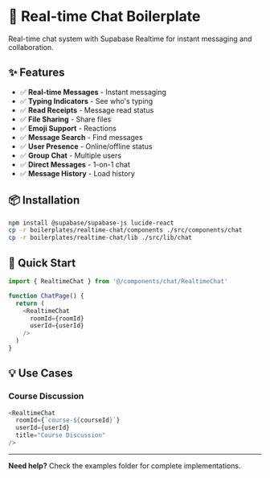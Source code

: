 # 💬 Real-time Chat Boilerplate

Real-time chat system with Supabase Realtime for instant messaging and collaboration.

## ✨ Features

- ✅ **Real-time Messages** - Instant messaging
- ✅ **Typing Indicators** - See who's typing
- ✅ **Read Receipts** - Message read status
- ✅ **File Sharing** - Share files
- ✅ **Emoji Support** - Reactions
- ✅ **Message Search** - Find messages
- ✅ **User Presence** - Online/offline status
- ✅ **Group Chat** - Multiple users
- ✅ **Direct Messages** - 1-on-1 chat
- ✅ **Message History** - Load history

## 📦 Installation

```bash
npm install @supabase/supabase-js lucide-react
cp -r boilerplates/realtime-chat/components ./src/components/chat
cp -r boilerplates/realtime-chat/lib ./src/lib/chat
```

## 🚀 Quick Start

```typescript
import { RealtimeChat } from '@/components/chat/RealtimeChat'

function ChatPage() {
  return (
    <RealtimeChat
      roomId={roomId}
      userId={userId}
    />
  )
}
```

## 💡 Use Cases

### Course Discussion

```typescript
<RealtimeChat
  roomId={`course-${courseId}`}
  userId={userId}
  title="Course Discussion"
/>
```

---

**Need help?** Check the examples folder for complete implementations.

